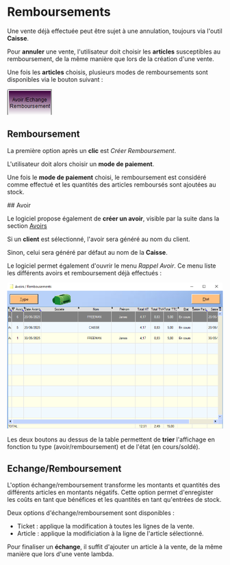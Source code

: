 # Remboursements

Une vente déjà effectuée peut être sujet à une annulation, toujours via l'outil **Caisse**.

Pour **annuler** une vente, l'utilisateur doit choisir les **articles** susceptibles au remboursement, de la même manière que lors de la création d'une vente.

Une fois les **articles** choisis, plusieurs modes de remboursements sont disponibles via le bouton suivant :

![image-20250620114832304](../img/image-20250620114832304.png)



## Remboursement

La première option après un **clic** est _Créer Remboursement_. 

L'utilisateur doit alors choisir un **mode de paiement**.

Une fois le **mode de paiement** choisi, le remboursement est considéré comme effectué et les quantités des articles remboursés sont ajoutées au stock.



## Avoir

Le logiciel propose également de **créer un avoir**, visible par la suite dans la section [Avoirs](../gestion/avoir.md.)

Si un **client** est sélectionné, l'avoir sera généré au nom du client.

Sinon, celui sera généré par défaut au nom de la **Caisse**.



Le logiciel permet également d'ouvrir le menu _Rappel Avoir_. Ce menu liste les différents avoirs et remboursement déjà effectués :

![image-20250620123511063](../img/image-20250620123511063.png)

Les deux boutons au dessus de la table permettent de **trier** l'affichage en fonction tu type (avoir/remboursement) et de l'état (en cours/soldé).



## Echange/Remboursement

L'option échange/remboursement transforme les montants et quantités des différents articles en montants négatifs. Cette option permet d'enregister les coûts en tant que bénéfices et les quantités en tant qu'entrées de stock.

Deux options d'échange/remboursement sont disponibles :

- Ticket : applique la modification à toutes les lignes de la vente.
- Article : applique la modificiation à la ligne de l'article sélectionné.



Pour finaliser un **échange**, il suffit d'ajouter un article à la vente, de la même manière que lors d'une vente lambda.





